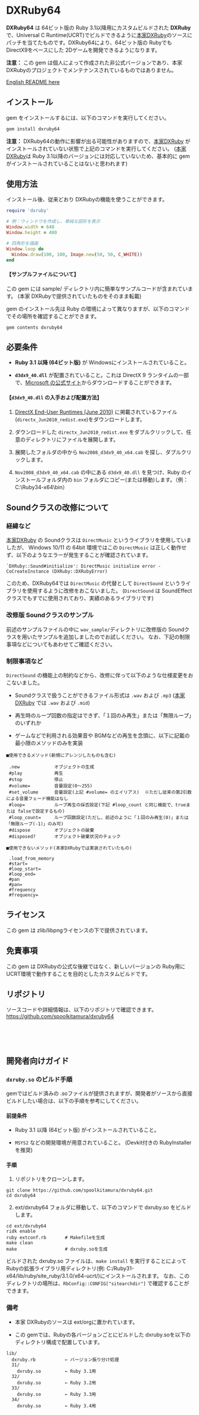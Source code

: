 # DXRuby64

**DXRuby64** は 64ビット版の Ruby 3.1以降用にカスタムビルドされた **DXRuby** で、Universal C Runtime(UCRT)でビルドできるように[本家DXRuby](https://github.com/mirichi/dxruby)のソースにパッチを当てたものです。DXRuby64により、64ビット版の Rubyでも DirectX9をベースにした 2Dゲームを開発できるようになります。

**注意：**
この gem は個人によって作成された非公式バージョンであり、本家DXRubyのプロジェクトでメンテナンスされているものではありません。

[English README here](README.md)

## インストール

gem をインストールするには、以下のコマンドを実行してください。

```bash
gem install dxruby64
```

**注意：**
DXRuby64の動作に影響が出る可能性がありますので、[本家DXRuby](https://github.com/mirichi/dxruby) がインストールされていない状態で上記のコマンドを実行してください。
([本家DXRuby](https://github.com/mirichi/dxruby)は Ruby 3.1以降のバージョンには対応していないため、基本的に gemがインストールされていることはないと思われます)

## 使用方法
インストール後、従来どおり DXRubyの機能を使うことができます。

```ruby
require 'dxruby'

# 例：ウィンドウを作成し、単純な図形を表示
Window.width = 640
Window.height = 480

# 四角形を描画
Window.loop do
  Window.draw(100, 100, Image.new(50, 50, C_WHITE))
end
```

#### 【サンプルファイルについて】
この gem には sample/ ディレクトリ内に簡単なサンプルコードが含まれています。
(本家 DXRubyで提供されていたものをそのまま転載)

gem のインストール先は Ruby の環境によって異なりますが、以下のコマンドでその場所を確認することができます。

```
gem contents dxruby64
```

## 必要条件
- **Ruby 3.1 以降 (64ビット版)** が Windowsにインストールされていること。

- **`d3dx9_40.dll`** が配置されていること。これは DirectX 9 ランタイムの一部で、[Microsoft の公式サイト](https://www.microsoft.com/en-us/download/details.aspx?id=8109)からダウンロードすることができます。

#### 【`d3dx9_40.dll` の入手および配置方法】

1. [DirectX End-User Runtimes (June 2010)](https://www.microsoft.com/en-us/download/details.aspx?id=8109) に掲載されているファイル(`directx_Jun2010_redist.exe`)をダウンロードします。

2. ダウンロードした `directx_Jun2010_redist.exe` をダブルクリックして、任意のディレクトリにファイルを展開します。

3. 展開したフォルダの中から `Nov2008_d3dx9_40_x64.cab` を探し、ダブルクリックします。

4. `Nov2008_d3dx9_40_x64.cab` の中にある `d3dx9_40.dll` を見つけ、Ruby のインストールフォルダ内の `bin` フォルダにコピー(または移動)します。（例：C:\Ruby34-x64\bin）

## Soundクラスの改修について

### 経緯など
[本家DXRuby](https://github.com/mirichi/dxruby) の Soundクラスは `DirectMusic` というライブラリを使用していましたが、
Windows 10/11 の 64bit 環境ではこの `DirectMusic` は正しく動作せず、以下のようなエラーが発生することが確認されています。

```
`DXRuby::Sound#initialize': DirectMusic initialize error - CoCreateInstance (DXRuby::DXRubyError)  
```
このため、DXRuby64では `DirectMusic` の代替として `DirectSound` というライブラリを使用するように改修をおこないました。
(`DirectSound` は SoundEffectクラスでもすでに使用されており、実績のあるライブラリです)

### 改修版 Soundクラスのサンプル

前述のサンプルファイルの中に `wav_sample/`ディレクトリに改修版の Soundクラスを用いたサンプルを追加しましたのでお試しください。
なお、下記の制限事項などについてもあわせてご確認ください。

### 制限事項など

`DirectSound` の機能上の制約などから、改修に伴って以下のような仕様変更をおこないました。

- Soundクラスで扱うことができるファイル形式は `.wav` および `.mp3` 
([本家DXRuby](https://github.com/mirichi/dxruby) では `.wav` および `.mid`)

- 再生時のループ回数の指定はできず、「１回のみ再生」または「無限ループ」のいずれか

- ゲームなどで利用される効果音や BGMなどの再生を念頭に、以下に記載の最小限のメソッドのみを実装

```
■使用できるメソッド(新規にアレンジしたものも含む)

 .new             オブジェクトの生成
 #play            再生
 #stop            停止
 #volume=         音量設定(0～255)
 #set_volume      音量設定(上記 #volume= のエイリアス)  ※ただし従来の第2引数による音量フェード機能はなし
 #loop=           ループ再生の採否設定(下記 #loop_count と同じ機能で、trueまたは falseで設定するもの)
 #loop_count=     ループ回数設定(ただし、前述のように「１回のみ再生(0)」または「無限ループ(-1)」のみ可)
 #dispose         オブジェクトの破棄
 #disposed?       オブジェクト破棄状況のチェック
```

```
■使用できないメソッド(本家DXRubyでは実装されていたもの)

 .load_from_memory
 #start=
 #loop_start=
 #loop_end=
 #pan
 #pan=
 #frequency
 #frequency=
```

## ライセンス
この gem は zlib/libpngライセンスの下で提供されています。

## 免責事項
この gem は DXRubyの公式な後継ではなく、新しいバージョンの Ruby用に UCRT環境で動作することを目的としたカスタムビルドです。

## リポジトリ
ソースコードや詳細情報は、以下のリポジトリで確認できます。
https://github.com/spoolkitamura/dxruby64

<br>
<br>
<br>

## 開発者向けガイド

### `dxruby.so` のビルド手順

gemではビルド済みの .soファイルが提供されますが、開発者がソースから直接ビルドしたい場合は、以下の手順を参考にしてください。

#### 前提条件

- Ruby 3.1 以降 (64ビット版) がインストールされていること。

- `MSYS2` などの開発環境が用意されていること。
(Devkit付きの RubyInstallerを推奨)

#### 手順

1. リポジトリをクローンします。

```
git clone https://github.com/spoolkitamura/dxruby64.git
cd dxruby64
```

2. ext/dxruby64 フォルダに移動して、以下のコマンドで dxruby.so をビルドします。

```
cd ext/dxruby64
ridk enable
ruby extconf.rb       # Makefileを生成
make clean
make                  # dxruby.soを生成
```

ビルドされた dxruby.so ファイルは、`make install` を実行することによって Rubyの拡張ライブラリ用ディレクトリ(例: C:/Ruby31-x64/lib/ruby/site_ruby/3.1.0/x64-ucrt/)にインストールされます。
なお、このディレクトリの場所は、`RbConfig::CONFIG["sitearchdir"]` で確認することができます。

### 備考

- 本家 DXRubyのソースは ext/orgに置かれています。

- この gemでは、Rubyの各バージョンごとにビルドした dxruby.soを以下のディレクトリ構成で配置しています。

```
lib/
  dxruby.rb           ← バージョン振り分け処理
  31/
    dxruby.so         ← Ruby 3.1用
  32/
    dxruby.so         ← Ruby 3.2用
  33/
    dxruby.so         ← Ruby 3.3用
  34/
    dxruby.so         ← Ruby 3.4用
```

